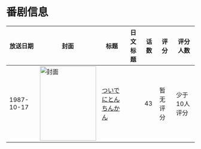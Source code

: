 # 番剧信息

|放送日期|封面|标题|日文标题|话数|评分|评分人数|
|---|---|---|---|---|---|---|
|1987-10-17|<img src="https://lain.bgm.tv/pic/cover/c/e6/4e/53735_6pYyS.jpg" alt="封面" style="width:150px;height:200px;object-fit:cover;">|[ついでにとんちんかん](https://bangumi.tv/subject/53735)||43|暂无评分|少于10人评分|
